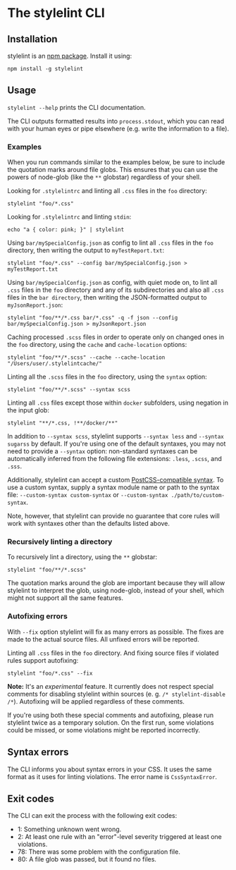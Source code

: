 # The stylelint CLI

## Installation

stylelint is an [npm package](https://www.npmjs.com/package/stylelint). Install it using:

```shell
npm install -g stylelint
```

## Usage

`stylelint --help` prints the CLI documentation.

The CLI outputs formatted results into `process.stdout`, which you can read with your human eyes or pipe elsewhere (e.g. write the information to a file).

### Examples

When you run commands similar to the examples below, be sure to include the quotation marks around file globs. This ensures that you can use the powers of node-glob (like the `**` globstar) regardless of your shell.

Looking for `.stylelintrc` and linting all `.css` files in the `foo` directory:

```shell
stylelint "foo/*.css"
```

Looking for `.stylelintrc` and linting `stdin`:

```shell
echo "a { color: pink; }" | stylelint
```

Using `bar/mySpecialConfig.json` as config to lint all `.css` files in the `foo` directory, then writing the output to `myTestReport.txt`:

```shell
stylelint "foo/*.css" --config bar/mySpecialConfig.json > myTestReport.txt
```

Using `bar/mySpecialConfig.json` as config, with quiet mode on, to lint all `.css` files in the `foo` directory and any of its subdirectories and also all `.css` files in the `bar directory`, then writing the JSON-formatted output to `myJsonReport.json`:

```shell
stylelint "foo/**/*.css bar/*.css" -q -f json --config bar/mySpecialConfig.json > myJsonReport.json
```

Caching processed `.scss` files in order to operate only on changed ones in the `foo` directory, using the `cache` and `cache-location` options:

```shell
stylelint "foo/**/*.scss" --cache --cache-location "/Users/user/.stylelintcache/"
```

Linting all the `.scss` files in the `foo` directory, using the `syntax` option:

```shell
stylelint "foo/**/*.scss" --syntax scss
```

Linting all `.css` files except those within `docker` subfolders, using negation in the input glob:

```shell
stylelint "**/*.css, !**/docker/**"
```

In addition to `--syntax scss`, stylelint supports `--syntax less` and `--syntax sugarss` by default. If you're using one of the default syntaxes, you may not need to provide a `--syntax` option: non-standard syntaxes can be automatically inferred from the following file extensions: `.less`, `.scss`, and `.sss`.

Additionally, stylelint can accept a custom [PostCSS-compatible syntax](https://github.com/postcss/postcss#syntaxes). To use a custom syntax, supply a syntax module name or path to the syntax file: `--custom-syntax custom-syntax` or `--custom-syntax ./path/to/custom-syntax`.

Note, however, that stylelint can provide no guarantee that core rules will work with syntaxes other than the defaults listed above.

### Recursively linting a directory

To recursively lint a directory, using the `**` globstar:

```shell
stylelint "foo/**/*.scss"
```

The quotation marks around the glob are important because they will allow stylelint to interpret the glob, using node-glob, instead of your shell, which might not support all the same features.

### Autofixing errors

With `--fix` option stylelint will fix as many errors as possible. The fixes are made to the actual source files. All unfixed errors will be reported.

Linting all `.css` files in the `foo` directory. And fixing source files if violated rules support autofixing:

```shell
stylelint "foo/*.css" --fix
```

**Note:** It's an _experimental_ feature. It currently does not respect special comments for disabling stylelint within sources (e. g. `/* stylelint-disable /*`). Autofixing will be applied regardless of these comments.

If you're using both these special comments and autofixing, please run stylelint twice as a temporary solution. On the first run, some violations could be missed, or some violations might be reported incorrectly.

## Syntax errors

The CLI informs you about syntax errors in your CSS.
It uses the same format as it uses for linting violations.
The error name is `CssSyntaxError`.

## Exit codes

The CLI can exit the process with the following exit codes:

-   1: Something unknown went wrong.
-   2: At least one rule with an "error"-level severity triggered at least one violations.
-   78: There was some problem with the configuration file.
-   80: A file glob was passed, but it found no files.
